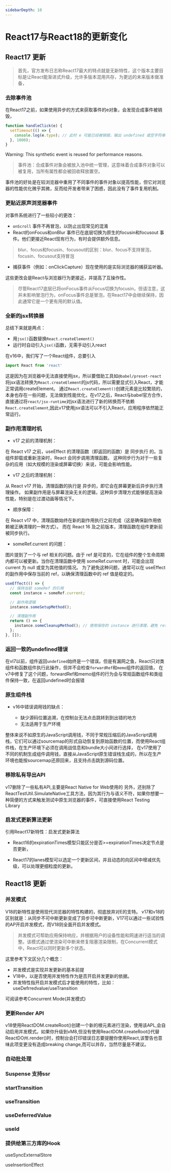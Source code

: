 ```yaml
---
sidebarDepth: 10
---
```


# React17与React18的更新变化

## React17 更新

> 首先，官方发布日志称React17最大的特点就是无新特性，这个版本主要目标是让React能渐进式升级，允许多版本混用共存，为更远的未来版本做准备，

### 去除事件池

在React17之前，如果使用异步的方式来获取事件的e对象，会发现合成事件被销毁，

```js
function handleClick(e) {
  setTimeout(() => {
    console.log(e.type); // 此时 e 可能已经被销毁，输出 undefined 或空字符串
  }, 1000);
}

```

Warning: This synthetic event is reused for performance reasons.

> 事件池：合成事件对象会被放入池中统一管理，这意味着合成事件对象可以被复用，当所有属性都会被回收释放置空。

事件池的好处是在较浏览器中重用了不同事件的事件对象以提高性能，但它对浏览器的性能优化微乎其微，反而给开发者带来了困惑，因此没有了事件复用机制。

### 更贴近原声浏览器事件 

对事件系统进行了一些较小的更改：

- `onScroll` 事件不再冒泡，以防止出现常见的混淆
- React的onFocus和onBlur 事件已在底层切换为原生的focusin和focusout 事件。他们更接近React现有行为，有时会提供额外信息。

> blur、focus和focusin、focusout的区别：blur、focus不支持冒泡，focusin、focusout支持冒泡

- 捕获事件（例如：onClickCapture）现在使用的是实际浏览器的捕获监听器。

这些更改会是React与浏览器行为更接近，并提高了互操作性。

> 尽管React17底层已将onFocus事件从Focus切换为focusin，但请注意，这并未影响冒泡行为，onFocus事件总是冒泡，在React17中会继续保持，因此通常它是一个更有用的默认值。

### 全新的jsx转换器

总结下来就是两点：

- 用``jsx()``函数替换``React.createElement()``
- 运行时自动引入``jsx()``函数，无需手动引入react

在v16中，我们写了一个React组件，总要引入

```js
import React from 'react'
```

这是因为在浏览器中无法直接使用jsx，所以要借助工具如``@babel/preset-react``将jsx语法转换为``React.createElement``的js代码，所以需要显式引入React，才能正常调用createElement。
通过``React.createElement()``创建元素是比较繁琐的，本身也存在一些问题，无法做到性能优化，在v17之后，React与babel官方合作，直接通过将``react/jsx-runtime``对jsx语法进行了新的转换而不依赖``React.createElement``,因此v17使用jsx语法可以不引入React，应用程序依然能正常运行。

### 副作用清理时机 

- v17 之前的清理机制：

在 React v17 之前，useEffect 的清理函数（即返回的函数）是 同步执行 的。当组件卸载或重新渲染时，React 会同步调用清理函数。
这种同步行为对于一些复杂的应用（如大规模的渲染或屏幕切换）来说，可能会影响性能。

- v17 之后的清理机制：

从 React v17 开始，清理函数的执行是 异步的，即它会在屏幕更新后异步执行清理操作。
如果副作用是与屏幕渲染无关的逻辑，这种异步清理方式能够提高渲染性能，特别是在过渡动画等情况下。

- 顺序保障：

在 React v17 中，清理函数始终在新的副作用执行之前完成（这是确保副作用依赖被正确清理的一种方式）。
而在 React 16 及之前版本，清理函数在组件更新前被同步执行。

- someRef.current 的问题：

图片提到了一个与 ref 相关的问题。由于 ref 是可变的，它在组件的整个生命周期内都可以被更新。当你在清理函数中使用 someRef.current 时，可能会出现 current 为 null 或变为其他值的情况。
为了避免这种问题，通常可以在 useEffect 的副作用中保存当前的 ref，以确保清理函数中的 ref 值是稳定的。

```js
useEffect(() => {
  // 保持当前 someRef 的引用
  const instance = someRef.current;

  // 副作用逻辑
  instance.someSetupMethod();

  // 清理副作用
  return () => {
    instance.someCleanupMethod(); // 使用保存的 instance 进行清理，避免 ref 变为 null 的问题
  };
}, []);

```

### 返回一致的undefined错误

在vI7以前，组件返回``undefined``始终是一个错误。但是有漏网之鱼，React只对类组件和函数组件执行此操作，但并不会检查``forwardRef``和``memo``组件的返回值，
在v7中修复了这个问题，forwardRef和memo组件的行为会与常规函数组件和类组件保持一致，在返回undefined时会报错

### 原生组件栈

- v16中错误调用钱的缺点：

   - 缺少源码位置追溯，在控制台无法点击跳转到到出错的地方
   - 无法适用于生产环境

整体来说不如原生的JavaScript调用钱，不同于常规压缩后的JavaScript调用栈，它们可以通过sourcemap的形式自动恢复到原始函数的位置，而使用React组件栈，在生产环境下必须在调用战信息和bundle大小间进行选择，
在v17使用了不同的机制生成组件调用钱，直接从JavaScript原生错误栈生成的，所以在生产环境也能按sourcemap还原回来，且支持点击跳到源码位置。

### 移除私有导出API

v17删除了一些私有APl,主要是React Native for Web使用的
另外，还别除了ReactTestUtil.SimulateNative工具方法，因为其行为与语义不符，如果你想要一种简便的方式来触发测试中原生浏览器的事件，可直接使用React Testing Library

### 启发式更新算法更新

引用React17新特性：启发式更新算法

- React16的expirationTimes模型只能区分是否>=expirationTimes决定节点是否更新，

- React17的lanes模型可以选定一个更新区间，并且动态的向区间中增减优先级，可以处理更细粒度的更新。


## React18 更新 

### 并发模式

V18的新特性是使用现代浏览器的特性构建的，彻底放弃对E的支特。
v17和v18的区别就是：从同步不可中断更新变成了异步可中断更新，V17可以通过一些试验性的AP开启并发模式，而V18则全面开启并发模式。

> 并发模式可帮助应用保持响应，并根据用户的设备性能和网速进行适当的调整。该模式通过使渲染可中断来修复阻塞渲染限制，在Concurrent模式中，React可以同时更新多个状态。

这里参考下文区分几个概念：
- 并发模式是实现并发更新的基本前提
- V18中，以是否使用并发特性作为是否开启并发更新的依据。
- 并发特性指开启并发模式后才能使用的特性，比如：useDefrredvalue/useTransition

可阅读参考Concurrent Mode(并发模式)

### 更新Render API

v18使用ReactDOM.createRoot()创建一个新的根元素进行渲染，使用该APL,会自动启用并发模式。如果你升级到vM8,但没有使用ReactDOM.createRoot()代替
ReactDO州.render()时，控制台会打印错误日志要提醒你使用React,该警告也意味此项变更没有造成breaking change,而可以并存，当然尽量是不建议。

### 自动批处理

### Suspense 支持ssr



### startTransition 

### useTransition

### useDeferredValue

### useId

### 提供给第三方库的Hook

useSyncExternalStore


useInsertionEffect